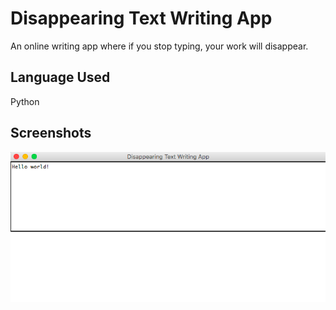 # Disappearing Text Writing App
An online writing app where if you stop typing, your work will disappear.

## Language Used
Python

## Screenshots

![text](text.png)
